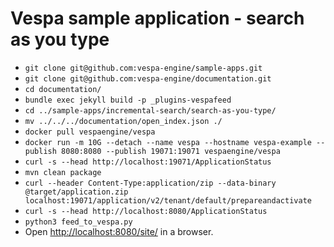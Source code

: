 <!-- Copyright Verizon Media. Licensed under the terms of the Apache 2.0 license. See LICENSE in the project root. -->

# Vespa sample application - search as you type

* `git clone git@github.com:vespa-engine/sample-apps.git`
* `git clone git@github.com:vespa-engine/documentation.git`
* `cd documentation/`
* `bundle exec jekyll build -p _plugins-vespafeed`
* `cd ../sample-apps/incremental-search/search-as-you-type/`
* `mv ../../../documentation/open_index.json ./`
* `docker pull vespaengine/vespa`
* `docker run -m 10G --detach --name vespa --hostname vespa-example --publish 8080:8080 --publish 19071:19071 vespaengine/vespa`
* `curl -s --head http://localhost:19071/ApplicationStatus`
* `mvn clean package`
* `curl --header Content-Type:application/zip --data-binary @target/application.zip localhost:19071/application/v2/tenant/default/prepareandactivate`
* `curl -s --head http://localhost:8080/ApplicationStatus`
* `python3 feed_to_vespa.py`
* Open <http://localhost:8080/site/> in a browser.
